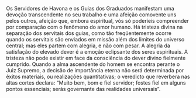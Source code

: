 ﻿Os Servidores de Havona e os Guias dos Graduados manifestam uma devoção transcendente no seu trabalho e uma afeição comovente uns pelos outros, afeição que, embora espiritual, vós só poderíeis compreender por comparação com o fenômeno do amor humano. Há tristeza divina na separação dos servitais dos guias, como tão freqüentemente ocorre quando os servitais são enviados em missão além dos limites do universo central; mas eles partem com alegria, e não com pesar. A alegria da satisfação do elevado dever é a emoção eclipsante dos seres espirituais. A tristeza não pode existir em face da consciência do dever divino fielmente cumprido. Quando a alma ascendente do homem se encontra perante o Juiz Supremo, a decisão de importância eterna não será determinada por êxitos materiais, ou realizações quantitativas; o veredicto que reverbera nas altas cortes declara: “Muito bem, bom e fiel servidor; fostes fiel em alguns pontos essenciais; serás governante das realidades universais”.